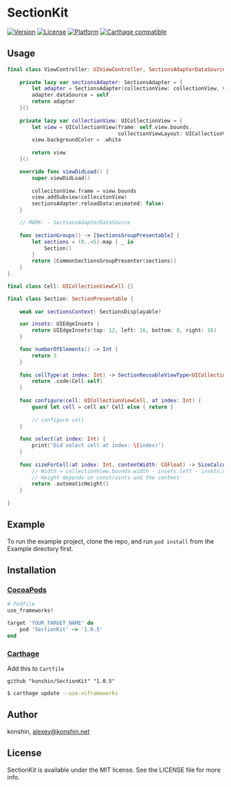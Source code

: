# SectionKit

[![Version](https://img.shields.io/cocoapods/v/SectionKit.svg?style=flat)](https://cocoapods.org/pods/SectionKit)
[![License](https://img.shields.io/cocoapods/l/SectionKit.svg?style=flat)](https://cocoapods.org/pods/SectionKit)
[![Platform](https://img.shields.io/cocoapods/p/SectionKit.svg?style=flat)](https://cocoapods.org/pods/SectionKit)
[![Carthage compatible](https://img.shields.io/badge/Carthage-compatible-4BC51D.svg?style=flat)](https://github.com/Carthage/Carthage)

## Usage

```swift
final class ViewController: UIViewController, SectionsAdapterDataSource {
    
    private lazy var sectionsAdapter: SectionsAdapter = {
        let adapter = SectionsAdapter(collectionView: collectionView, viewController: self)
        adapter.dataSource = self
        return adapter
    }()
    
    private lazy var collectionView: UICollectionView = {
        let view = UICollectionView(frame: self.view.bounds,
                                    collectionViewLayout: UICollectionViewFlowLayout())
        view.backgroundColor = .white
        
        return view
    }()

    override func viewDidLoad() {
        super.viewDidLoad()
        
        collecitonView.frame = view.bounds
        view.addSubview(collecitonView)
        sectionsAdapter.reloadData(animated: false)
    }

    // MARK: - SectionsAdapterDataSource
    
    func sectionGroups() -> [SectionsGroupPresentable] {
        let sections = (0..<5).map { _ in
            Section()
        }
        return [CommonSectionsGroupPresenter(sections)]
    }
}

final class Cell: UICollectionViewCell {}

final class Section: SectionPresentable {
    
    weak var sectionsContext: SectionsDisplayable?

    var insets: UIEdgeInsets {
        return UIEdgeInsets(top: 12, left: 16, bottom: 8, right: 16)
    }

    func numberOfElements() -> Int {
        return 3
    }
    
    func cellType(at index: Int) -> SectionReusableViewType<UICollectionViewCell> {
        return .code(Cell.self)
    }
    
    func configure(cell: UICollectionViewCell, at index: Int) {
        guard let cell = cell as? Cell else { return }
        
        // configure cell
    }
    
    func select(at index: Int) {
        print("Did select cell at index: \(index)")
    }
    
    func sizeForCell(at index: Int, contentWidth: CGFloat) -> SizeCalculation {
        // Width = collectionView.bounds.width - insets.left - insets.right
        // Height depends on constraints and the content
        return .automaticHeight()
    }
    
}
```

## Example

To run the example project, clone the repo, and run `pod install` from the Example directory first.

## Installation

### [CocoaPods](https://guides.cocoapods.org/using/using-cocoapods.html)

```ruby
# Podfile
use_frameworks!

target 'YOUR_TARGET_NAME' do
    pod 'SectionKit' ~> '1.0.5'
end
```

### [Carthage](https://github.com/Carthage/Carthage)

Add this to `Cartfile`

```
github "konshin/SectionKit" "1.0.5"
```

```bash
$ carthage update --use-xcframeworks
```

## Author

konshin, alexey@konshin.net

## License

SectionKit is available under the MIT license. See the LICENSE file for more info.
